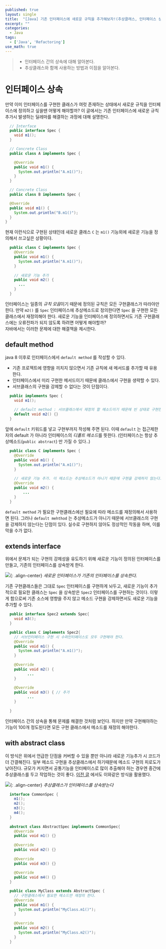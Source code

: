 ```yaml
---
published: true
layout: single
title:  "[Java] 기존 인터페이스에 새로운 규칙을 추가해보자!(추상클래스, 인터페이스 상속)"
excerpt: ""
categories:
  - Java
tags:
  - ['Java', 'Refactoring']
use_math: true
---
```

> - 인터페이스 간의 상속에 대해 알아본다.
> - 추상클래스와 함께 사용하는 방법과 이점을 알아본다.

# 인터페이스 상속
만약 이미 인터페이스를 구현한 클래스가 여럿 존재하는 상태에서 새로운 규칙을 인터페이스에 정의하고 싶을땐 어떻게 해야할까?
이 글에서는 기존 인터페이스에 새로운 규칙 추가시 발생하는 딜레마를 해결하는 과정에 대해 설명한다.

```java
  // Interface
  public interface Spec {
    void m1();
  }
```
```java
  // Concrete Class
  public class A implements Spec {

    @Override
    public void m1() {
      System.out.println("A.m1()");
    }
  }
```
```java
  // Concrete Class
  public class B implements Spec {

  @Override
  public void m1() {
    System.out.println("B.m1()");
  }
}
```
현재 이런식으로 구현된 상태인데 새로운 클래스 `C` 는 `m1()` 기능외에 새로운 기능을 정의해서 쓰고싶은 상황이다.
```java
  public class C implements Spec {
    @Override
    public void m1() {
      System.out.println("A.m1()");
    }
    
    // 새로운 기능 추가
    public void m2() {
      ...
    }
  }
```
인터페이스는 일종의 *규칙 모음*이기 때문에 정의된 규칙은 모든 구현클래스가 따라야만 한다. 
만약 `m2()` 를 `Spec` 인터페이스에 추상메소드로 정의한다면 `Spec` 을 구현한 모든 클래스에서 재정의해야 한다. 
새로운 기능을 인터페이스에 정의하면서도 기존 구현클래스에는 오류전파가 되지 않도록 하려면 어떻게 해야할까?   
자바에서는 이러한 문제에 대한 해결책을 제시한다.

## default method
java 8 이후로 인터페이스에서 `default method` 를 작성할 수 있다.
- 기존 프로젝트에 영향을 끼치지 않으면서 기존 규칙에 새 메서드를 추가할 때 유용한다.
- 인터페이스에서 미리 구현한 메서드이기 때문에 클래스에서 구현을 생략할 수 있다.
- 서브클래스의 구현을 강제할 수 없다는 것이 단점이다.

```java
  public implements Spec {
    void m1();
    
    // default method : 서브클래스에서 재정의 할 메소드이기 때문에 빈 상태로 구현만 해둔다.
    default void m2() {}
  }
```
앞에 `default` 키워드를 넣고 구현부까지 작성해 주면 된다. 
이때 `default` 는 접근제한자의 default 가 아니라 인터페이스의 *디폴트 메소드*를 뜻한다. (인터페이스는 항상 추상메소드(`public abstract`) 만 가질 수 있다..)

```java
  public class C implements Spec {
    @Override
    public void m1() {
      System.out.println("A.m1()");
    }
  
    // 새로운 기능 추가. 이 메소드는 추상메소드가 아니기 때문에 구현을 강제하지 않는다.
    @Override
    public void m2() {
        ...
    }
  }
```
`default method` 가 필요한 구현클래스에선 필요에 따라 메소드를 재정의해서 사용하면 된다. 
그러나 `default mehthod` 는 추상메소드가 아니기 때문에 서브클래스의 구현을 강제하지 않는다는 단점이 있다. 실수로 구현하지 않아도 정상적인 작동을 하며, 이를 막을 수가 없다.

## extends interface
위에서 문제가 되는 구현의 강제성을 유도하기 위해 새로운 기능이 정의된 인터페이스를 만들고, 기존의 인터페이스를 상속받게 한다.

![](/assets/images/20231220/interface-extends.png){: .align-center}
*새로운 인터페이스가 기존의 인터페이스를 상속한다.*

기존 구현클래스들은 그대로 `Spec` 인터페이스를 구현하게 놔두고, 새로운 기능이 추가적으로 필요한 클래스는 `Spec` 을 상속받은 `Spec2` 인터페이스를 구현하는 것이다.
이렇게 함으로써 기존 소스에 영향을 주지 않고 메소드 구현을 강제하면서도 새로운 기능을 추가할 수 있다.

```java
  public interface Spec2 extends Spec{
    void m3();
  }
```
```java
  public class C implements Spec2{
    // 서브인터페이스 구현 시 수퍼인터페이스도 모두 구현해야 한다.
    @Override
    public void m1() {
      System.out.println("A.m1()");
    }
    
    @Override
    public void m2() {
          ...
    }
  
    @Override
    public void m3() { // 추가
          ...
    }
    
  }
```
인터페이스 간의 상속을 통해 문제를 해결한 것처럼 보인다. 하지만 만약 구현해야하는 기능이 100개 정도된다면 모든 구현 클래스에서 메소드를 재정의 해야한다.

## with abstract class
이 방식은 위에서 언급한 단점을 커버할 수 있을 뿐만 아니라 새로운 기능추가 시 코드가 더 간결해진다. 일부 메소드 구현을 추상클래스에서 하기때문에 메소드 구현의 피로도가 낮아진다.
규모가 커지면서 공통기능을 인터페이스로 많이 추출해야 하는 경우엔 중간에 추상클래스를 두고 작업하는 것이 좋다.
[이전 글](https://zhtmr.github.io/java/abstract-class/) 에서도 이와같은 방식을 활용했다.

![](/assets/images/20231220/interface-with-abstract.png){: .align-center}
*추상클래스가 인터페이스를 상속받는다*

```java
  interface CommonSpec {
    m1();
    m2();
    m3();
    m4();
  }
  
  abstract class AbstractSpec implements CommonSpec{
    @Override
    public void m1() {}
    
    @Override
    public void m2() {}
    
    @Override
    public void m3() {}
    
    @Override
    public void m4() {}
  }
```

```java
  public class MyClass extends AbstractSpec {
    // 구현클래스에서 필요한 메소드만 재정의 한다.
    @Override
    public void m1() {
      System.out.println("MyClass.m1()");
    }
    
    @Override
    public void m2() {
      System.out.println("MyClass.m2()");
    }
  } 
```